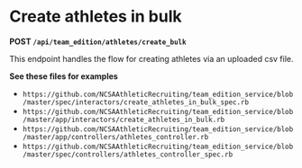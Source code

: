 # Create athletes in bulk

**POST `/api/team_edition/athletes/create_bulk`**

This endpoint handles the flow for creating athletes via an uploaded csv file.

**See these files for examples**

* `https://github.com/NCSAAthleticRecruiting/team_edition_service/blob/master/spec/interactors/create_athletes_in_bulk_spec.rb`
* `https://github.com/NCSAAthleticRecruiting/team_edition_service/blob/master/app/interactors/create_athletes_in_bulk.rb`
* `https://github.com/NCSAAthleticRecruiting/team_edition_service/blob/master/app/controllers/athletes_controller.rb`
* `https://github.com/NCSAAthleticRecruiting/team_edition_service/blob/master/spec/controllers/athletes_controller_spec.rb`


